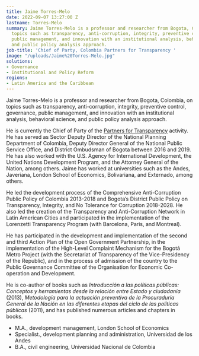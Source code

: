 ```yaml
---
title: Jaime Torres-Melo
date: 2022-09-07 13:27:00 Z
lastname: Torres-Melo
summary: Jaime Torres-Melo is a professor and researcher from Bogota, Colombia, on
  topics such as transparency, anti-corruption, integrity, preventive control, governance,
  public management, and innovation with an institutional analysis, behavioral science,
  and public policy analysis approach.
job-title: 'Chief of Party, Colombia Partners for Transparency '
image: "/uploads/Jaime%20Torres-Melo.jpg"
solutions:
- Governance
- Institutional and Policy Reform
regions:
- Latin America and the Caribbean
---
```


Jaime Torres-Melo is a professor and researcher from Bogota, Colombia, on topics such as transparency, anti-corruption, integrity, preventive control, governance, public management, and innovation with an institutional analysis, behavioral science, and public policy analysis approach.

He is currently the Chief of Party of the [Partners for Transparency](https://www.dai.com/our-work/projects/colombia-partners-for-transparency) activity. He has served as Sector Deputy Director of the National Planning Department of Colombia, Deputy Director General of the National Public Service Office, and District Ombudsman of Bogota between 2016 and 2019. He has also worked with the U.S. Agency for International Development, the United Nations Development Program, and the Attorney General of the Nation, among others. Jaime has worked at universities such as the Andes, Javeriana, London School of Economics, Bolivariana, and Externado, among others.

He led the development process of the Comprehensive Anti-Corruption Public Policy of Colombia 2013-2018 and Bogota’s District Public Policy on Transparency, Integrity, and No Tolerance for Corruption 2018-2028. He also led the creation of the Transparency and Anti-Corruption Network in Latin American Cities and participated in the implementation of the Lorenzetti Transparency Program (with Barcelona, Paris, and Montreal).

He has participated in the development and implementation of the second and third Action Plan of the Open Government Partnership, in the implementation of the High-Level Complaint Mechanism for the Bogotá Metro Project (with the Secretariat of Transparency of the Vice-Presidency of the Republic), and in the process of admission of the country to the Public Governance Committee of the Organisation for Economic Co-operation and Development.

He is co-author of books such as *Introducción a las políticas públicas: Conceptos y herramientas desde la relación entre Estado y ciudadanía* (2013), *Metodología para la actuación preventiva de la Procuraduría General de la Nación en las diferentes etapas del ciclo de las políticas públicas* (2011), and has published numerous articles and chapters in books.

* M.A., development management, London School of Economics
* Specialist., development planning and administration, Universidad de los Andes
* B.A., civil engineering, Universidad Nacional de Colombia